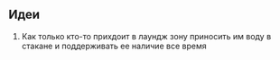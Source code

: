 ## Идеи	
1. Как только кто-то прихдоит в лаундж зону приносить им воду в стакане и поддерживать ее наличие все время